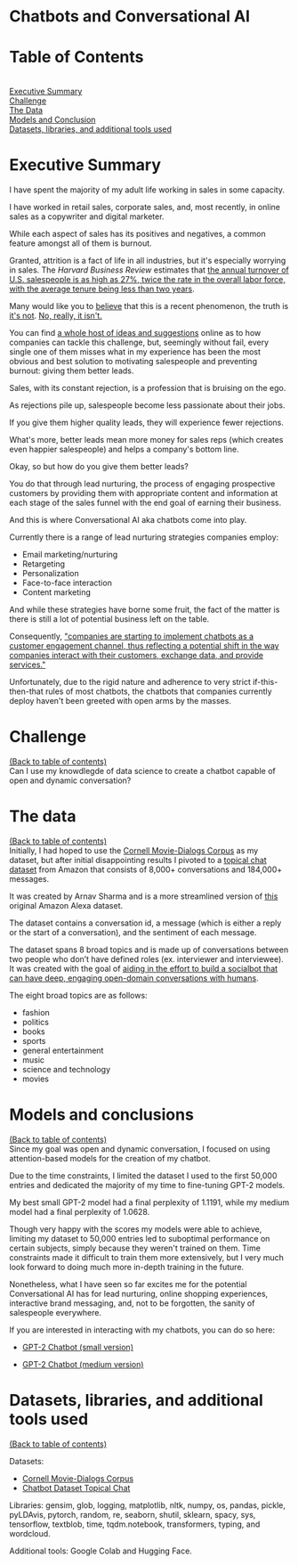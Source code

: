 # Chatbots and Conversational AI

# Table of Contents
<a id='table_of_contents'></a><br>
[Executive Summary](#section_1)<br>
[Challenge](#section_2)<br>
[The Data](#section_3)<br>
[Models and Conclusion](#section_4)<br>
[Datasets, libraries, and additional tools used](#section_5)<br>

<a id='section_1'></a>
# Executive Summary
I have spent the majority of my adult life working in sales in some capacity. 

I have worked in retail sales, corporate sales, and, most recently, in online sales as a copywriter and digital marketer.

While each aspect of sales has its positives and negatives, a common feature amongst all of them is burnout. 

Granted, attrition is a fact of life in all industries, but it's especially worrying in sales. The *Harvard Business Review* estimates that <a href="https://hbr.org/2017/07/how-to-predict-turnover-on-your-sales-team#:~:text=Companies%20worry%20about%20employee%20attrition,is%20less%20than%20two%20years.">the annual turnover of U.S. salespeople is as high as 27%, twice the rate in the overall labor force, with the average tenure being less than two years</a>.

Many would like you to <a href="https://www.forbes.com/sites/serenitygibbons/2020/12/08/sales-teams-are-experiencing-a-burnout-epidemic---heres-how-to-prioritize-your-teams-tasks/?sh=73b897444f92">believe</a> that this is a recent phenomenon, the truth is <a href="https://www.jstor.org/stable/40472147">it's not</a>. <a href="https://www.deepdyve.com/lp/springer-journals/the-role-of-emotional-exhaustion-in-sales-force-attitude-and-behavior-2z0VEwPHl0?key=sage">No, really, it isn't.</a> 

You can find <a href="https://blog.hubspot.com/sales/spot-burnout-salespeople">a whole host of ideas and suggestions</a> online as to how companies can tackle this challenge, but, seemingly without fail, every single one of them misses what in my experience has been the most obvious and best solution to motivating salespeople and preventing burnout: giving them better leads.

Sales, with its constant rejection, is a profession that is bruising on the ego.

As rejections pile up, salespeople become less passionate about their jobs.

If you give them higher quality leads, they will experience fewer rejections.

What's more, better leads mean more money for sales reps (which creates even happier salespeople) and helps a company's bottom line. 

Okay, so but how do you give them better leads?

You do that through lead nurturing, the process of engaging prospective customers by providing them with appropriate content and information at each stage of the sales funnel with the end goal of earning their business. 

And this is where Conversational AI aka chatbots come into play.

Currently there is a range of lead nurturing strategies companies employ:
- Email marketing/nurturing
- Retargeting
- Personalization
- Face-to-face interaction
- Content marketing

And while these strategies have borne some fruit, the fact of the matter is there is still a lot of potential business left on the table.

Consequently, <a href="https://contingencies.org/how-persuasive-chatbots-might-be-used-in-insurance/">"companies are starting to implement chatbots as a customer engagement channel, thus reflecting a potential shift in the way companies interact with their customers, exchange data, and provide services."</a>

Unfortunately, due to the rigid nature and adherence to very strict if-this-then-that rules of most chatbots, the chatbots that companies currently deploy haven't been greeted with open arms by the masses.

<a id='section_2'></a>
# Challenge
[(Back to table of contents)](#table_of_contents)<br>
Can I use my knowdlegde of data science to create a chatbot capable of open and dynamic conversation?

<a id='section_3'></a>
# The data
[(Back to table of contents)](#table_of_contents)<br>
Initially, I had hoped to use the <a href="https://www.kaggle.com/Cornell-University/movie-dialog-corpus">Cornell Movie-Dialogs Corpus</a> as my dataset, but after initial disappointing results I pivoted to a [topical chat dataset](https://www.kaggle.com/arnavsharmaas/chatbot-dataset-topical-chat) from Amazon that consists of 8,000+ conversations and 184,000+ messages.

It was created by Arnav Sharma and is a more streamlined version of [this](https://github.com/alexa/Topical-Chat) original Amazon Alexa dataset.

The dataset contains a conversation id, a message (which is either a reply or the start of a conversation), and the sentiment of each message.

The dataset spans 8 broad topics and is made up of conversations between two people who don’t have defined roles (ex. interviewer and interviewee).  It was created with the goal of [aiding in the effort to build a socialbot that can have deep, engaging open-domain conversations with humans](https://m.media-amazon.com/images/G/01/amazon.jobs/3079_Paper._CB1565131710_.pdf).

The eight broad topics are as follows:
- fashion
- politics
- books
- sports
- general entertainment
- music
- science and technology
- movies


<a id='section_4'></a>
# Models and conclusions
[(Back to table of contents)](#table_of_contents)<br>
Since my goal was open and dynamic conversation, I focused on using attention-based models for the creation of my chatbot.

Due to the time constraints, I limited the dataset I used to the first 50,000 entries and dedicated the majority of my time to fine-tuning GPT-2 models. 

My best small GPT-2 model had a final perplexity of 1.1191, while my medium model had a final perplexity of 1.0628.

Though very happy with the scores my models were able to achieve, limiting my dataset to 50,000 entries led to suboptimal performance on certain subjects, simply because they weren't trained on them. Time constraints made it difficult to train them more extensively, but I very much look forward to doing much more in-depth training in the future.

Nonetheless, what I have seen so far excites me for the potential Conversational AI has for lead nurturing, online shopping experiences, interactive brand messaging, and, not to be forgotten, the sanity of salespeople everywhere.

If you are interested in interacting with my chatbots, you can do so here:

- <a href="https://huggingface.co/satkinson/DialoGPT-small-marvin">GPT-2 Chatbot (small version)</a>

- <a href="https://huggingface.co/satkinson/DialoGPT-medium-marvin">GPT-2 Chatbot (medium version)</a>

<a id='section_5'></a>
# Datasets, libraries, and additional tools used
[(Back to table of contents)](#table_of_contents)<br>

Datasets:
- <a href="https://www.kaggle.com/Cornell-University/movie-dialog-corpus">Cornell Movie-Dialogs Corpus</a>
- <a href="https://www.kaggle.com/arnavsharmaas/chatbot-dataset-topical-chat">Chatbot Dataset Topical Chat</a>

Libraries: gensim, glob, logging, matplotlib, nltk, numpy, os, pandas, pickle, pyLDAvis, pytorch, random, re, seaborn, shutil, sklearn, spacy, sys, tensorflow, textblob, time, tqdm.notebook, transformers, typing, and wordcloud.

Additional tools: Google Colab and Hugging Face.
